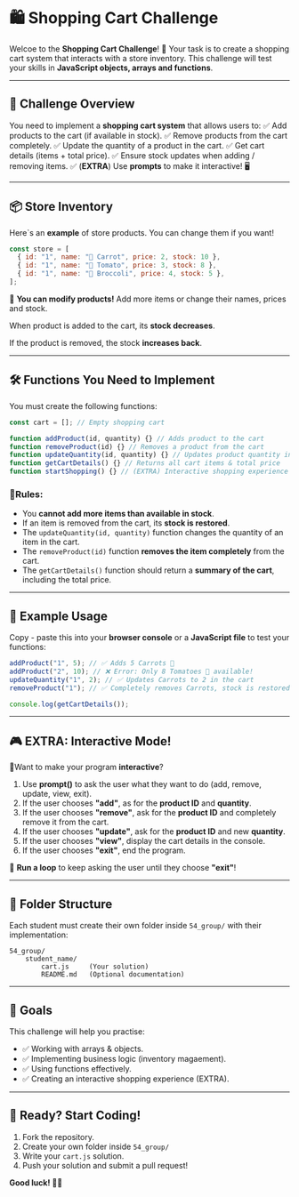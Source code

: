 # 🛍️ Shopping Cart Challenge

Welcoe to the **Shopping Cart Challenge**! 🚀 Your task is to create a shopping cart system that interacts with a store inventory. This challenge will test your skills in **JavaScript objects, arrays and functions**.

---

## 📌 Challenge Overview

You need to implement a **shopping cart system** that allows users to:
✅ Add products to the cart (if available in stock).
✅ Remove products from the cart completely.
✅ Update the quantity of a product in the cart.
✅ Get cart details (items + total price).
✅ Ensure stock updates when adding / removing items.
✅ (**EXTRA**) Use **prompts** to make it interactive! 🖥️

---

## 📦 Store Inventory

Here`s an **example** of store products. You can change them if you want!

```js
const store = [
  { id: "1", name: "🥕 Carrot", price: 2, stock: 10 },
  { id: "1", name: "🍅 Tomato", price: 3, stock: 8 },
  { id: "1", name: "🥦 Broccoli", price: 4, stock: 5 },
];
```

📌 **You can modify products!** Add more items or change their names, prices and stock.

When product is added to the cart, its **stock decreases**.

If the product is removed, the stock **increases back**.

---

## 🛠️ Functions You Need to Implement

You must create the following functions:

```js
const cart = []; // Empty shopping cart

function addProduct(id, quantity) {} // Adds product to the cart
function removeProduct(id) {} // Removes a product from the cart
function updateQuantity(id, quantity) {} // Updates product quantity in the cart
function getCartDetails() {} // Returns all cart items & total price
function startShopping() {} // (EXTRA) Interactive shopping experience
```

### 📌Rules:

- You **cannot add more items than available in stock**.
- If an item is removed from the cart, its **stock is restored**.
- The `updateQuantity(id, quantity)` function changes the quantity of an item in the cart.
- The `removeProduct(id)` function **removes the item completely** from the cart.
- The `getCartDetails()` function should return a **summary of the cart**, including the total price.

---

## 🚀 Example Usage

Copy - paste this into your **browser console** or a **JavaScript file** to test your functions:

```js
addProduct("1", 5); // ✅ Adds 5 Carrots 🥕
addProduct("2", 10); // ❌ Error: Only 8 Tomatoes 🍅 available!
updateQuantity("1", 2); // ✅ Updates Carrots to 2 in the cart
removeProduct("1"); // ✅ Completely removes Carrots, stock is restored

console.log(getCartDetails());
```

---

## 🎮 EXTRA: Interactive Mode!

🔹Want to make your program **interactive**?

1. Use **prompt()** to ask the user what they want to do (add, remove, update, view, exit).
2. If the user chooses **"add"**, as for the **product ID** and **quantity**.
3. If the user chooses **"remove"**, ask for the **product ID** and completely remove it from the cart.
4. If the user chooses **"update"**, ask for the **product ID** and new **quantity**.
5. If the user chooses **"view"**, display the cart details in the console.
6. If the user chooses **"exit"**, end the program.

📌 **Run a loop** to keep asking the user until they choose **"exit"**!

---

## 📂 Folder Structure

Each student must create their own folder inside `54_group/` with their implementation:

```
54_group/
    student_name/
        cart.js     (Your solution)
        README.md   (Optional documentation)
```

---

## 🎯 Goals

This challenge will help you practise:

- ✅ Working with arrays & objects.
- ✅ Implementing business logic (inventory magaement).
- ✅ Using functions effectively.
- ✅ Creating an interactive shopping experience (EXTRA).

---

## 🎉 Ready? Start Coding!

1. Fork the repository.
2. Create your own folder inside `54_group/`
3. Write your `cart.js` solution.
4. Push your solution and submit a pull request!

**Good luck! 🚀🔥**
